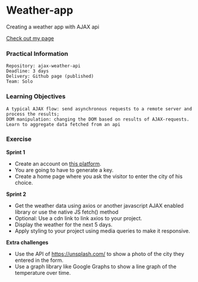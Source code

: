 # Weather-app
Creating a weather app with AJAX api

[Check out my page](https://yurifra.github.io/Weather-app/)

### Practical Information

    Repository: ajax-weather-api
    Deadline: 3 days
    Delivery: Github page (published)
    Team: Solo

### Learning Objectives

    A typical AJAX flow: send asynchronous requests to a remote server and process the results;
    DOM manipulation: changing the DOM based on results of AJAX-requests.
    Learn to aggregate data fetched from an api

### Exercise

**Sprint 1**

* Create an account on [this platform](https://openweathermap.org/).
* You are going to have to generate a key.
* Create a home page where you ask the visitor to enter the city of his choice.

**Sprint 2**

* Get the weather data using axios or another javascript AJAX enabled library or use the native JS fetch() method
* Optional: Use a cdn link to link axios to your project.
* Display the weather for the next 5 days.
* Apply styling to your project using media queries to make it responsive.

**Extra challenges**

* Use the API of https://unsplash.com/ to show a photo of the city they entered in the form.
* Use a graph library like Google Graphs to show a line graph of the temperature over time.